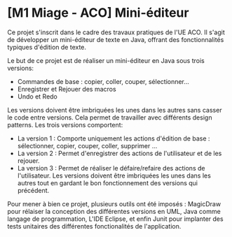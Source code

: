 # [M1 Miage - ACO] Mini-éditeur

Ce projet s'inscrit dans le cadre des travaux pratiques de l'UE ACO. Il s'agit de développer un mini-éditeur 
de texte en Java, offrant des fonctionnalités typiques d'édition de texte.

Le but de ce projet est de réaliser un mini-éditeur en Java sous trois versions:
- Commandes de base : copier, coller, couper, sélectionner...
- Enregistrer et Rejouer des macros
- Undo et Redo

Les versions doivent être imbriquées les unes dans les autres sans casser le code entre versions.
Cela permet de travailler avec différents design patterns.
Les trois versions comportent:
 - La version 1 : Comporte uniquement les actions d'édition de base : sélectionner, copier, couper, coller, supprimer ...
 - La version 2 : Permet d'enregistrer des actions de l'utilisateur et de les rejouer.
 - La version 3 : Permet de réaliser le défaire/refaire des actions de l'utilisateur.
Les versions doivent être imbriquées les unes dans les autres tout en gardant le bon fonctionnement des versions qui précédent.

Pour mener à bien ce projet, plusieurs outils ont été imposés : MagicDraw pour rélaiser la conception des différentes versions en UML, 
Java comme langage de programmation, L'IDE Eclipse, et enfin Junit pour implanter des tests unitaires des différentes fonctionalités de l'application.
